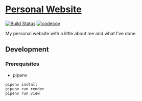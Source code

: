 # [Personal Website](https://garrettgibo.github.io)

[![Build Status](https://travis-ci.com/garrettgibo/garrettgibo.github.io.svg?branch=master)](https://travis-ci.com/garrettgibo/garrettgibo.github.io)
[![codecov](https://codecov.io/gh/garrettgibo/garrettgibo.github.io/branch/master/graph/badge.svg?token=173J4ZRFXW)](https://codecov.io/gh/garrettgibo/garrettgibo.github.io)

My personal website with a little about me and what I've done.

## Development

### Prerequisites

- pipenv


```Shell
pipenv install
pipenv run render
pipenv run view
```

